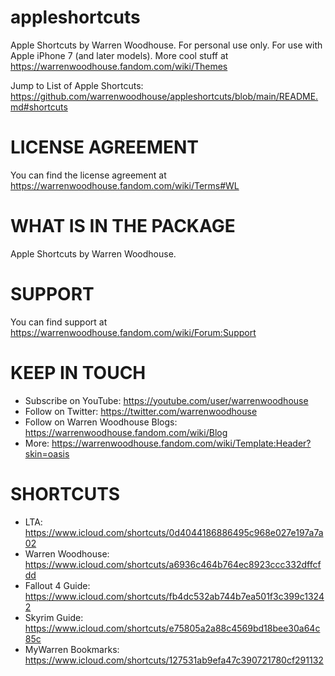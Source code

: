 # appleshortcuts
Apple Shortcuts by Warren Woodhouse. For personal use only. For use with Apple iPhone 7 (and later models). More cool stuff at https://warrenwoodhouse.fandom.com/wiki/Themes

Jump to List of Apple Shortcuts: https://github.com/warrenwoodhouse/appleshortcuts/blob/main/README.md#shortcuts

# LICENSE AGREEMENT
You can find the license agreement at https://warrenwoodhouse.fandom.com/wiki/Terms#WL

# WHAT IS IN THE PACKAGE
Apple Shortcuts by Warren Woodhouse.

# SUPPORT
You can find support at https://warrenwoodhouse.fandom.com/wiki/Forum:Support

# KEEP IN TOUCH
* Subscribe on YouTube: https://youtube.com/user/warrenwoodhouse
* Follow on Twitter: https://twitter.com/warrenwoodhouse
* Follow on Warren Woodhouse Blogs: https://warrenwoodhouse.fandom.com/wiki/Blog
* More: https://warrenwoodhouse.fandom.com/wiki/Template:Header?skin=oasis

# SHORTCUTS
* LTA: https://www.icloud.com/shortcuts/0d4044186886495c968e027e197a7a02
* Warren Woodhouse: https://www.icloud.com/shortcuts/a6936c464b764ec8923ccc332dffcfdd
* Fallout 4 Guide: https://www.icloud.com/shortcuts/fb4dc532ab744b7ea501f3c399c13242
* Skyrim Guide: https://www.icloud.com/shortcuts/e75805a2a88c4569bd18bee30a64c85c
* MyWarren Bookmarks: https://www.icloud.com/shortcuts/127531ab9efa47c390721780cf291132
